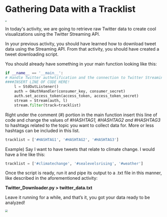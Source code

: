  <!--title={Gathering Data with a Tracklist}-->

<!--badges={Web Development:}-->

# Gathering Data with a Tracklist

<img src="https://images.pexels.com/photos/159888/pexels-photo-159888.jpeg?auto=compress&cs=tinysrgb&dpr=2&h=750&w=1260" style="zoom:30%;" />

In today's activity, we are going to retrieve raw Twitter data to create cool visualizations using the Twitter Streaming API. 

In your previous activity, you should have learned how to download tweet data using the Streaming API. From that activity, you should have created a tweet downloading script.

You should already have something in your main function looking like this:

```python
if __name__ == '__main__':  
# Handle Twitter authetification and the connection to Twitter Streaming API
####INSERT LINE OF CODE HERE!
    l = StdOutListener()
    auth = OAuthHandler(consumer_key, consumer_secret)
    auth.set_access_token(access_token, access_token_secret)
    stream = Stream(auth, l)
    stream.filter(track=tracklist)
```

Right under the comment (#) portion in the main function insert this line of code and change the values of *#HASHTAG1, #HASHTAG2 and #HASHTAG3* to hashtags related to the topic you want to collect data for. More or less hashtags can be included in this list.

```python
tracklist = ['#HASHTAG1', '#HASHTAG2', '#HASHTAG3']
```

Example) Say I want to have tweets that relate to climate change. I would have a line like this:

```python 
tracklist = ['#climatechange', '#sealevelsrising', '#weather']
```
Once the script is ready, run it and pipe its output to a .txt file in this manner, like described in the aforementioned activity:

**Twitter_Downloader.py > twitter_data.txt**

Leave it running for a while, and that’s it, you got your data ready to be analyzed!

<img src="C:\Users\onlyo.DESKTOP-LBOU57I\Downloads\Blank Diagram (1).png" style="zoom:50%;" />